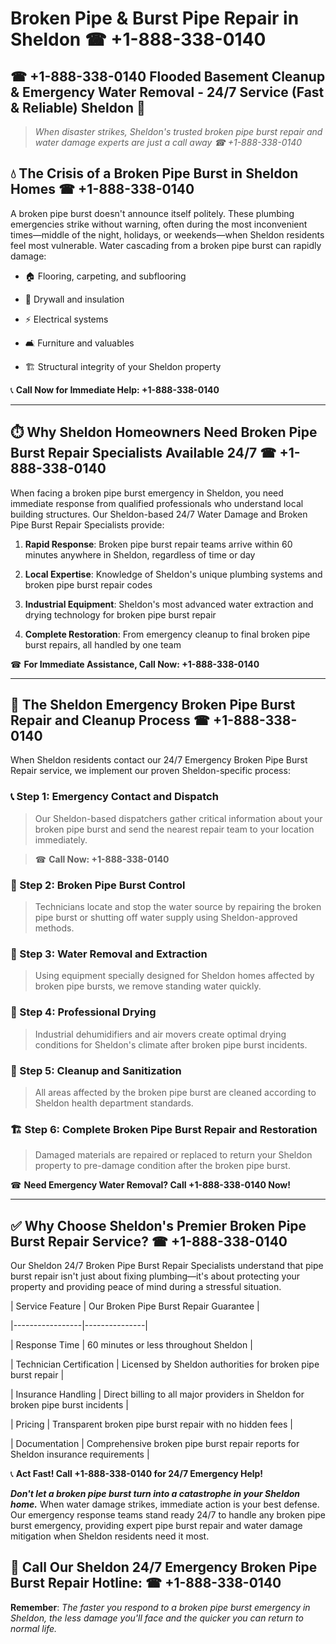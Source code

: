 # Broken Pipe & Burst Pipe Repair in Sheldon ☎ +1-888-338-0140  
## ☎ +1-888-338-0140 Flooded Basement Cleanup & Emergency Water Removal - 24/7 Service (Fast & Reliable) Sheldon 🚨  

> *When disaster strikes, Sheldon's trusted broken pipe burst repair and water damage experts are just a call away ☎ +1-888-338-0140*  

## 💧 The Crisis of a Broken Pipe Burst in Sheldon Homes ☎ +1-888-338-0140  

A broken pipe burst doesn't announce itself politely. These plumbing emergencies strike without warning, often during the most inconvenient times—middle of the night, holidays, or weekends—when Sheldon residents feel most vulnerable. Water cascading from a broken pipe burst can rapidly damage:  

* 🏠 Flooring, carpeting, and subflooring  
* 🧱 Drywall and insulation  
* ⚡ Electrical systems  
* 🛋️ Furniture and valuables  
* 🏗️ Structural integrity of your Sheldon property  

📞 **Call Now for Immediate Help: +1-888-338-0140**  

---  

## ⏱️ Why Sheldon Homeowners Need Broken Pipe Burst Repair Specialists Available 24/7 ☎ +1-888-338-0140  

When facing a broken pipe burst emergency in Sheldon, you need immediate response from qualified professionals who understand local building structures. Our Sheldon-based 24/7 Water Damage and Broken Pipe Burst Repair Specialists provide:  

1. **Rapid Response**: Broken pipe burst repair teams arrive within 60 minutes anywhere in Sheldon, regardless of time or day  
2. **Local Expertise**: Knowledge of Sheldon's unique plumbing systems and broken pipe burst repair codes  
3. **Industrial Equipment**: Sheldon's most advanced water extraction and drying technology for broken pipe burst repair  
4. **Complete Restoration**: From emergency cleanup to final broken pipe burst repairs, all handled by one team  

☎ **For Immediate Assistance, Call Now: +1-888-338-0140**  

---  

## 🔧 The Sheldon Emergency Broken Pipe Burst Repair and Cleanup Process ☎ +1-888-338-0140  

When Sheldon residents contact our 24/7 Emergency Broken Pipe Burst Repair service, we implement our proven Sheldon-specific process:  

### 📞 Step 1: Emergency Contact and Dispatch  
> Our Sheldon-based dispatchers gather critical information about your broken pipe burst and send the nearest repair team to your location immediately.  
> ☎ **Call Now: +1-888-338-0140**  

### 🚿 Step 2: Broken Pipe Burst Control  
> Technicians locate and stop the water source by repairing the broken pipe burst or shutting off water supply using Sheldon-approved methods.  

### 🌊 Step 3: Water Removal and Extraction  
> Using equipment specially designed for Sheldon homes affected by broken pipe bursts, we remove standing water quickly.  

### 💨 Step 4: Professional Drying  
> Industrial dehumidifiers and air movers create optimal drying conditions for Sheldon's climate after broken pipe burst incidents.  

### 🧼 Step 5: Cleanup and Sanitization  
> All areas affected by the broken pipe burst are cleaned according to Sheldon health department standards.  

### 🏗️ Step 6: Complete Broken Pipe Burst Repair and Restoration  
> Damaged materials are repaired or replaced to return your Sheldon property to pre-damage condition after the broken pipe burst.  

☎ **Need Emergency Water Removal? Call +1-888-338-0140 Now!**  

---  

## ✅ Why Choose Sheldon's Premier Broken Pipe Burst Repair Service? ☎ +1-888-338-0140  

Our Sheldon 24/7 Broken Pipe Burst Repair Specialists understand that pipe burst repair isn't just about fixing plumbing—it's about protecting your property and providing peace of mind during a stressful situation.  

| Service Feature | Our Broken Pipe Burst Repair Guarantee |  
|-----------------|---------------|  
| Response Time | 60 minutes or less throughout Sheldon |  
| Technician Certification | Licensed by Sheldon authorities for broken pipe burst repair |  
| Insurance Handling | Direct billing to all major providers in Sheldon for broken pipe burst incidents |  
| Pricing | Transparent broken pipe burst repair with no hidden fees |  
| Documentation | Comprehensive broken pipe burst repair reports for Sheldon insurance requirements |  

📞 **Act Fast! Call +1-888-338-0140 for 24/7 Emergency Help!**  

***Don't let a broken pipe burst turn into a catastrophe in your Sheldon home.*** When water damage strikes, immediate action is your best defense. Our emergency response teams stand ready 24/7 to handle any broken pipe burst emergency, providing expert pipe burst repair and water damage mitigation when Sheldon residents need it most.  

## 📱 Call Our Sheldon 24/7 Emergency Broken Pipe Burst Repair Hotline: ☎ +1-888-338-0140  

**Remember**: *The faster you respond to a broken pipe burst emergency in Sheldon, the less damage you'll face and the quicker you can return to normal life.*
